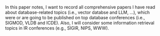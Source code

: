 In this paper notes, I want to record all comprehensive papers I have read about database-related topics (i.e., vector databse and LLM, ...), which were or are going to be published on top database conferences (i.e., SIGMOD, VLDB and ICDE). Also, I will consider some information retrieval topics in IR conferences (e.g., SIGIR, NIPS, WWW).